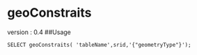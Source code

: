 # geoConstraits
version : 0.4
##Usage

    SELECT geoConstraits( 'tableName',srid,'{"geometryType"}');